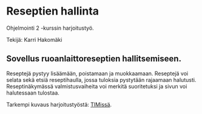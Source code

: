 # Reseptien hallinta

Ohjelmointi 2 -kurssin harjoitustyö.

Tekijä: Karri Hakomäki

## Sovellus ruoanlaittoreseptien hallitsemiseen.
Reseptejä pystyy lisäämään, poistamaan ja muokkaamaan.
Reseptejä voi selata sekä etsiä reseptihaulla, jossa tuloksia pystytään rajaamaan halutusti.
Reseptinäkymässä valmistusvaiheita voi merkitä suoritetuksi ja sivun voi halutessaan tulostaa.

Tarkempi kuvaus harjoitustyöstä: [TIMissä](https://tim.jyu.fi/view/kurssit/tie/ohj2/2023s/ht/hakokakr).

